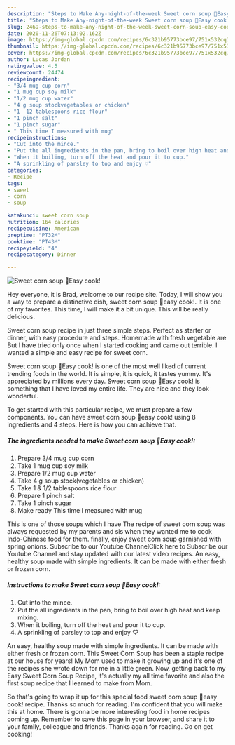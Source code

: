 ```yaml
---
description: "Steps to Make Any-night-of-the-week Sweet corn soup 🌽Easy cook!"
title: "Steps to Make Any-night-of-the-week Sweet corn soup 🌽Easy cook!"
slug: 2469-steps-to-make-any-night-of-the-week-sweet-corn-soup-easy-cook
date: 2020-11-26T07:13:02.162Z
image: https://img-global.cpcdn.com/recipes/6c321b95773bce97/751x532cq70/sweet-corn-soup-🌽easy-cook-recipe-main-photo.jpg
thumbnail: https://img-global.cpcdn.com/recipes/6c321b95773bce97/751x532cq70/sweet-corn-soup-🌽easy-cook-recipe-main-photo.jpg
cover: https://img-global.cpcdn.com/recipes/6c321b95773bce97/751x532cq70/sweet-corn-soup-🌽easy-cook-recipe-main-photo.jpg
author: Lucas Jordan
ratingvalue: 4.5
reviewcount: 24474
recipeingredient:
- "3/4 mug cup corn"
- "1 mug cup soy milk"
- "1/2 mug cup water"
- "4 g soup stockvegetables or chicken"
- "1  12 tablespoons rice flour"
- "1 pinch salt"
- "1 pinch sugar"
- " This time I measured with mug"
recipeinstructions:
- "Cut into the mince."
- "Put the all ingredients in the pan, bring to boil over high heat and keep mixing."
- "When it boiling, turn off the heat and pour it to cup."
- "A sprinkling of parsley to top and enjoy ♡"
categories:
- Recipe
tags:
- sweet
- corn
- soup

katakunci: sweet corn soup 
nutrition: 164 calories
recipecuisine: American
preptime: "PT32M"
cooktime: "PT43M"
recipeyield: "4"
recipecategory: Dinner

---
```



![Sweet corn soup 🌽Easy cook!](https://img-global.cpcdn.com/recipes/6c321b95773bce97/751x532cq70/sweet-corn-soup-🌽easy-cook-recipe-main-photo.jpg)

Hey everyone, it is Brad, welcome to our recipe site. Today, I will show you a way to prepare a distinctive dish, sweet corn soup 🌽easy cook!. It is one of my favorites. This time, I will make it a bit unique. This will be really delicious.

Sweet corn soup recipe in just three simple steps. Perfect as starter or dinner, with easy procedure and steps. Homemade with fresh vegetable are But I have tried only once when I started cooking and came out terrible. I wanted a simple and easy recipe for sweet corn.

Sweet corn soup 🌽Easy cook! is one of the most well liked of current trending foods in the world. It is simple, it is quick, it tastes yummy. It's appreciated by millions every day. Sweet corn soup 🌽Easy cook! is something that I have loved my entire life. They are nice and they look wonderful.


To get started with this particular recipe, we must prepare a few components. You can have sweet corn soup 🌽easy cook! using 8 ingredients and 4 steps. Here is how you can achieve that.

<!--inarticleads1-->

##### The ingredients needed to make Sweet corn soup 🌽Easy cook!:

1. Prepare 3/4 mug cup corn
1. Take 1 mug cup soy milk
1. Prepare 1/2 mug cup water
1. Take 4 g soup stock(vegetables or chicken)
1. Take 1 &amp; 1/2 tablespoons rice flour
1. Prepare 1 pinch salt
1. Take 1 pinch sugar
1. Make ready  This time I measured with mug


This is one of those soups which I have The recipe of sweet corn soup was always requested by my parents and sis when they wanted me to cook Indo-Chinese food for them. finally, enjoy sweet corn soup garnished with spring onions. Subscribe to our Youtube ChannelClick here to Subscribe our Youtube Channel and stay updated with our latest video recipes. An easy, healthy soup made with simple ingredients. It can be made with either fresh or frozen corn. 

<!--inarticleads2-->

##### Instructions to make Sweet corn soup 🌽Easy cook!:

1. Cut into the mince.
1. Put the all ingredients in the pan, bring to boil over high heat and keep mixing.
1. When it boiling, turn off the heat and pour it to cup.
1. A sprinkling of parsley to top and enjoy ♡


An easy, healthy soup made with simple ingredients. It can be made with either fresh or frozen corn. This Sweet Corn Soup has been a staple recipe at our house for years! My Mom used to make it growing up and it&#39;s one of the recipes she wrote down for me in a little green. Now, getting back to my Easy Sweet Corn Soup Recipe, it&#39;s actually my all time favorite and also the first soup recipe that I learned to make from Mom. 

So that's going to wrap it up for this special food sweet corn soup 🌽easy cook! recipe. Thanks so much for reading. I'm confident that you will make this at home. There is gonna be more interesting food in home recipes coming up. Remember to save this page in your browser, and share it to your family, colleague and friends. Thanks again for reading. Go on get cooking!
